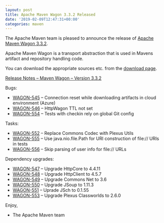 ```yaml
---
layout: post
title: Apache Maven Wagon 3.3.2 Released
date: '2019-02-09T12:47:31+00:00'
categories: maven
---
```

<div class="entry-content"><p>The Apache Maven team is pleased to announce the release of
<a href="https://maven.apache.org/wagon/">Apache Maven Wagon 3.3.2</a>.</p>

<p>Apache Maven Wagon is a transport abstraction that is used in Mavens
artifact and repository handling code.</p>

<p>You can download the appropriate sources etc. from the <a href="https://maven.apache.org/wagon/download.cgi">download page</a>.</p>

<!-- more -->


<p><a href="https://issues.apache.org/jira/secure/ReleaseNote.jspa?projectId=12318122&amp;version=12344885">Release Notes &ndash; Maven Wagon &ndash; Version 3.3.2</a></p>

<p>Bugs:</p>

<ul>
<li><a href="https://issues.apache.org/jira/browse/WAGON-545">WAGON-545</a> &ndash; Connection reset while downloading artifacts in cloud environment (Azure)</li>
<li><a href="https://issues.apache.org/jira/browse/WAGON-546">WAGON-546</a> &ndash; HttpWagon TTL not set</li>
<li><a href="https://issues.apache.org/jira/browse/WAGON-554">WAGON-554</a> &ndash; Tests with checkin rely on global Git config</li>
</ul>


<p>Tasks:</p>

<ul>
<li><a href="https://issues.apache.org/jira/browse/WAGON-552">WAGON-552</a> &ndash; Replace Commons Codec with Plexus Utils</li>
<li><a href="https://issues.apache.org/jira/browse/WAGON-555">WAGON-555</a> &ndash; Use java.nio.file.Path for URI construction of file:// URIs in tests</li>
<li><a href="https://issues.apache.org/jira/browse/WAGON-556">WAGON-556</a> &ndash; Skip parsing of user info for file:// URLs</li>
</ul>


<p>Dependency upgrades:</p>

<ul>
<li><a href="https://issues.apache.org/jira/browse/WAGON-547">WAGON-547</a> &ndash; Upgrade HttpCore to 4.4.11</li>
<li><a href="https://issues.apache.org/jira/browse/WAGON-548">WAGON-548</a> &ndash; Upgrade HttpClient to 4.5.7</li>
<li><a href="https://issues.apache.org/jira/browse/WAGON-549">WAGON-549</a> &ndash; Upgrade Commons Net to 3.6</li>
<li><a href="https://issues.apache.org/jira/browse/WAGON-550">WAGON-550</a> &ndash; Upgrade JSoup to 1.11.3</li>
<li><a href="https://issues.apache.org/jira/browse/WAGON-551">WAGON-551</a> &ndash; Uprade JSch to 0.1.55</li>
<li><a href="https://issues.apache.org/jira/browse/WAGON-553">WAGON-553</a> &ndash; Upgrade Plexus Classworlds to 2.6.0</li>
</ul>


<p>Enjoy,</p>

<ul>
<li>The Apache Maven team</li>
</ul>

</div>
